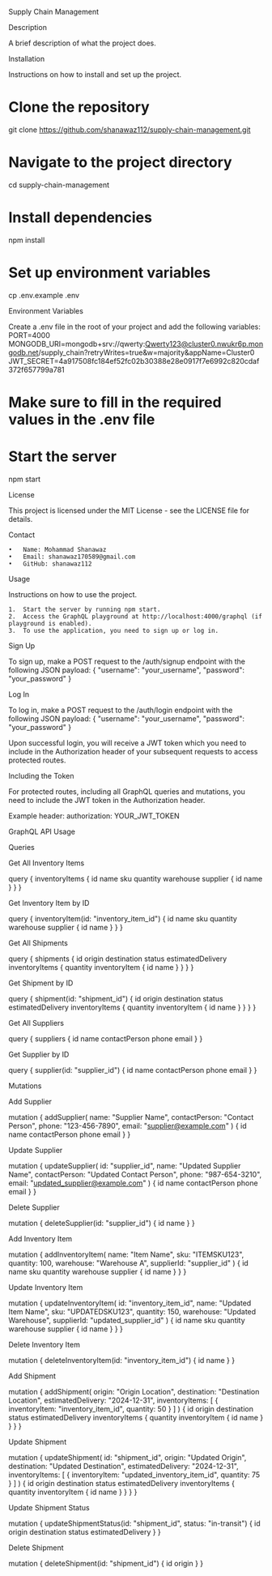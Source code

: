 Supply Chain Management

Description

A brief description of what the project does.

Installation

Instructions on how to install and set up the project.

# Clone the repository
git clone https://github.com/shanawaz112/supply-chain-management.git

# Navigate to the project directory
cd supply-chain-management

# Install dependencies
npm install

# Set up environment variables
cp .env.example .env

Environment Variables

Create a .env file in the root of your project and add the following variables:
PORT=4000
MONGODB_URI=mongodb+srv://qwerty:Qwerty123@cluster0.nwukr6p.mongodb.net/supply_chain?retryWrites=true&w=majority&appName=Cluster0
JWT_SECRET=4a917508fc184ef52fc02b30388e28e0917f7e6992c820cdaf372f657799a781

# Make sure to fill in the required values in the .env file

# Start the server
npm start

License

This project is licensed under the MIT License - see the LICENSE file for details.

Contact

	•	Name: Mohammad Shanawaz
	•	Email: shanawaz170589@gmail.com
	•	GitHub: shanawaz112

Usage

Instructions on how to use the project.

	1.	Start the server by running npm start.
	2.	Access the GraphQL playground at http://localhost:4000/graphql (if playground is enabled).
    3.	To use the application, you need to sign up or log in.

Sign Up

To sign up, make a POST request to the /auth/signup endpoint with the following JSON payload:
{
  "username": "your_username",
  "password": "your_password"
}

Log In

To log in, make a POST request to the /auth/login endpoint with the following JSON payload:
{
  "username": "your_username",
  "password": "your_password"
}

Upon successful login, you will receive a JWT token which you need to include in the Authorization header of your subsequent requests to access protected routes.

Including the Token

For protected routes, including all GraphQL queries and mutations, you need to include the JWT token in the Authorization header.

Example header:
authorization: YOUR_JWT_TOKEN

GraphQL API Usage

Queries

Get All Inventory Items

query {
  inventoryItems {
    id
    name
    sku
    quantity
    warehouse
    supplier {
      id
      name
    }
  }
}

Get Inventory Item by ID

query {
  inventoryItem(id: "inventory_item_id") {
    id
    name
    sku
    quantity
    warehouse
    supplier {
      id
      name
    }
  }
}

Get All Shipments

query {
  shipments {
    id
    origin
    destination
    status
    estimatedDelivery
    inventoryItems {
      quantity
      inventoryItem {
        id
        name
      }
    }
  }
}

Get Shipment by ID

query {
  shipment(id: "shipment_id") {
    id
    origin
    destination
    status
    estimatedDelivery
    inventoryItems {
      quantity
      inventoryItem {
        id
        name
      }
    }
  }
}

Get All Suppliers

query {
  suppliers {
    id
    name
    contactPerson
    phone
    email
  }
}

Get Supplier by ID

query {
  supplier(id: "supplier_id") {
    id
    name
    contactPerson
    phone
    email
  }
}

Mutations

Add Supplier

mutation {
  addSupplier(
    name: "Supplier Name",
    contactPerson: "Contact Person",
    phone: "123-456-7890",
    email: "supplier@example.com"
  ) {
    id
    name
    contactPerson
    phone
    email
  }
}

Update Supplier

mutation {
  updateSupplier(
    id: "supplier_id",
    name: "Updated Supplier Name",
    contactPerson: "Updated Contact Person",
    phone: "987-654-3210",
    email: "updated_supplier@example.com"
  ) {
    id
    name
    contactPerson
    phone
    email
  }
}

Delete Supplier

mutation {
  deleteSupplier(id: "supplier_id") {
    id
    name
  }
}

Add Inventory Item

mutation {
  addInventoryItem(
    name: "Item Name",
    sku: "ITEMSKU123",
    quantity: 100,
    warehouse: "Warehouse A",
    supplierId: "supplier_id"
  ) {
    id
    name
    sku
    quantity
    warehouse
    supplier {
      id
      name
    }
  }
}

Update Inventory Item

mutation {
  updateInventoryItem(
    id: "inventory_item_id",
    name: "Updated Item Name",
    sku: "UPDATEDSKU123",
    quantity: 150,
    warehouse: "Updated Warehouse",
    supplierId: "updated_supplier_id"
  ) {
    id
    name
    sku
    quantity
    warehouse
    supplier {
      id
      name
    }
  }
}

Delete Inventory Item

mutation {
  deleteInventoryItem(id: "inventory_item_id") {
    id
    name
  }
}

Add Shipment

mutation {
  addShipment(
    origin: "Origin Location",
    destination: "Destination Location",
    estimatedDelivery: "2024-12-31",
    inventoryItems: [
      { inventoryItem: "inventory_item_id", quantity: 50 }
    ]
  ) {
    id
    origin
    destination
    status
    estimatedDelivery
    inventoryItems {
      quantity
      inventoryItem {
        id
        name
      }
    }
  }
}

Update Shipment

mutation {
  updateShipment(
    id: "shipment_id",
    origin: "Updated Origin",
    destination: "Updated Destination",
    estimatedDelivery: "2024-12-31",
    inventoryItems: [
      { inventoryItem: "updated_inventory_item_id", quantity: 75 }
    ]
  ) {
    id
    origin
    destination
    status
    estimatedDelivery
    inventoryItems {
      quantity
      inventoryItem {
        id
        name
      }
    }
  }
}

Update Shipment Status

mutation {
  updateShipmentStatus(id: "shipment_id", status: "in-transit") {
    id
    origin
    destination
    status
    estimatedDelivery
  }
}

Delete Shipment

mutation {
  deleteShipment(id: "shipment_id") {
    id
    origin
  }
}

